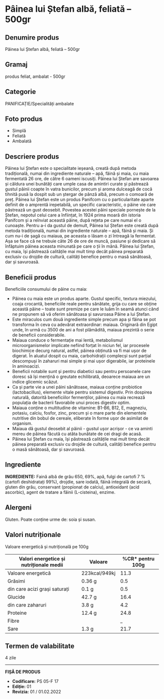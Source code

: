 # Pâinea lui Ștefan albă, feliată – 500gr

## Denumire produs
Pâinea lui Ștefan albă, feliată – 500gr

## Gramaj
produs feliat, ambalat - 500gr

## Categorie
PANIFICAȚIE/Specialități ambalate

## Foto produs
- Simplă
- Feliată
- Ambalată

## Descriere produs
Pâinea lui Ștefan este o specialitate ieșeană, creată după metoda tradițională, numai din ingrediente naturale – apă, făină și maia, cu maia fermentată 26 ore, de către 6 oameni iscusiți. Pâinea lui Ștefan are savoarea și căldura unei bunătăți care umple casa de amintiri curate și păstrează gustul pâinii coapte în vatra bunicilor, precum și aroma dulceagă de cocă tihnită pusă la dospit sub un ștergar de pânză albă, precum o comoară de preț. Pâinea lui Ștefan este un produs Panifcom cu o particularitate aparte definit de o amprentă irepetabilă, un specific caracteristic, o pâine vie care păstrează un gust deosebit. Povestea acestei pâini speciale pornește de la Ștefan, nepotul celui care a înființat, în 1924 prima moară din istoria Panifcom și a reînviat această pâine, după rețeta pe care numai el o cunoaște. Pentru a-i da gustul de demult, Pâinea lui Ștefan este creată după metoda tradițională, numai din ingrediente naturale – apă, făină și maia. Și cum nu-i de șagă cu maiaua, pe aceasta o lăsam o zi întreagă la fermentat. Așa se face că ne trebuie câte 26 de ore de muncă, pasiune și dedicare să înfăptuim pâinea aceasta minunată pe care o ții în mănă. Pâinea lui Ștefan, cu maia, își păstrează calitățile mai mult timp decât pâinea preparată exclusiv cu drojdie de cultură, calități benefice pentru o masă sănătoasă, dar și savuroasă.

## Beneficii produs
Beneficiile consumului de pâine cu maia:
- Pâinea cu maia este un produs aparte. Gustul specific, textura miezului, coaja crocantă, beneficiile reale pentru sănătate, grija cu care se obține această pâine – toate sunt premize pe care le luăm în seamă atunci când ne propunem să vă oferim sănătoasa și savuroasa Pâine a lui Ștefan.
- Este miraculos cum două ingrediente simple precum apa și făina se pot transforma în ceva cu adevărat extraordinar: maiaua. Originară din Egipt unde, în urmă cu 3500 de ani a fost plămădită, maiaua prezintă o serie de beneficii considerabile.
- Maiaua conduce o fermentație mai lentă, metabolismul microorganismelor implicate nefiind forțat în niciun fel, iar procesele biochimice decurg natural, astfel, pâinea obținută va fi mai ușor de digerat. În aluatul dospit cu maia, carbohidrații complecși sunt parțial descompuși în zaharuri mai simple și mai ușor digerabile, iar proteinele în aminoacizi.
- Beneficii notabile sunt și pentru diabetici sau pentru persoanele care doresc să își mențină o greutate echilibrată, deoarece maiaua are un indice glicemic scăzut.
- Ca și parte vie a unei pâini sănătoase, maiaua conține probiotice (lactobacillus), elemente vitale pentru sistemul digestiv. Prin dospirea naturală, datorită beneficiilor fermenților, pâinea cu maia recrează populația de bacterii favorabile unui proces digestiv optim.
- Maiaua conține o multitudine de vitamine: B1-B6, B12, E, magneziu, potasiu, calciu, fosfor, zinc, precum și o mare parte din elementele nutritive din bobul de cereale, eliberate în forme ușor de asimilat de organism.
- Maiaua dă gustul deosebit al pâinii - gustul ușor acrișor - ce va aminti mereu de pâinea făcută cu atâta bunătate de cei dragi de acasă.
- Pâinea lui Ștefan cu maia, își păstrează calitățile mai mult timp decât pâinea preparată exclusiv cu drojdie de cultură, calități benefice pentru o masă sănătoasă, dar și savuroasă.

## Ingrediente
**INGREDIENTE:** Faină albă de grâu 650, 69%, apă, fulgi de cartofi 7 % (cartofi deshidratați 99%), drojdie, sare iodată, făină integrală de secară, gluten din grâu, conservant (propionat de calciu), antioxidant (acid ascorbic), agent de tratare a făinii (L-cisteina), enzime.

## Alergeni
Gluten. Poate conține urme de: soia și susan.

## Valori nutriționale
Valoare energetică și nutrițională pe 100g

| Valori energetice și nutriționale medii | Valoare | %CR* pentru 100g |
|-----------------------------------------|------------------|------------------|
| Valoare energetică                      | 223kcal/949kj    | 11.3             |
| Grăsimi                                 | 0.36 g           | 0.5              |
| din care acizi grași saturați           | 0.1 g            | 0.5              |
| Glucide                                 | 42.7 g           | 16.4             |
| din care zaharuri                       | 3.8 g            | 4.2              |
| Proteine                                | 12.4 g           | 24.8             |
| Fibre                                   |                  | _                |
| Sare                                    | 1.3 g            | 21.7             |

## Termen de valabilitate
4 zile

---
**FIȘĂ DE PRODUS**
- **Codificare:** PS 05-F 17
- **Ediție:** 01
- **Revizia:** 01 / 01.02.2022